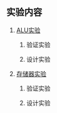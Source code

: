 ## 实验内容

1. [ALU实验](https://lvyufeng.gitbooks.io/student_guide/content/lab1/shi-yan-nei-rong/141alushi-yan.html)

   1. 验证实验

   2. 设计实验

2. [存储器实验](https://lvyufeng.gitbooks.io/student_guide/content/lab1/shi-yan-nei-rong/142cun-chu-qi-shi-yan.html)

   1. 验证实验

   2. 设计实验



